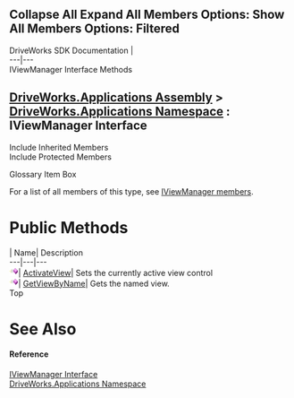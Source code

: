 Collapse All Expand All Members Options: Show All  Members Options: Filtered   
---  
DriveWorks SDK Documentation  |   
---|---  
IViewManager Interface Methods   
  
[DriveWorks.Applications Assembly](topic13.md) > [DriveWorks.Applications Namespace](topic16.md) : IViewManager Interface  
---  
  
Include Inherited Members    
Include Protected Members    


Glossary Item Box

For a list of all members of this type, see [IViewManager members](topic565.md).

# Public Methods

| Name| Description  
---|---|---  
![ Method](dotnetimages/Method.gif)| [ActivateView](topic569.md)| Sets the currently active view control   
![ Method](dotnetimages/Method.gif)| [GetViewByName](topic570.md)| Gets the named view.   
Top

# See Also

#### Reference

[IViewManager Interface](topic564.md)   
[DriveWorks.Applications Namespace](topic16.md)



